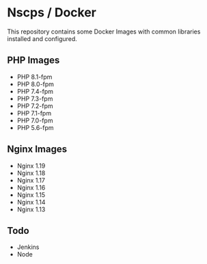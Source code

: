 # Nscps / Docker

This repository contains some Docker Images with common libraries installed and configured.

## PHP Images

- PHP 8.1-fpm
- PHP 8.0-fpm
- PHP 7.4-fpm
- PHP 7.3-fpm
- PHP 7.2-fpm
- PHP 7.1-fpm
- PHP 7.0-fpm
- PHP 5.6-fpm

## Nginx Images
- Nginx 1.19
- Nginx 1.18
- Nginx 1.17
- Nginx 1.16
- Nginx 1.15
- Nginx 1.14
- Nginx 1.13

## Todo

- Jenkins
- Node